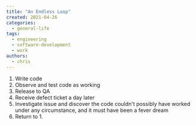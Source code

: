 ```yaml
---
title: "An Endless Loop"
created: 2021-04-26
categories: 
  - general-life
tags: 
  - engineering
  - software-development
  - work
authors: 
  - chris
---
```


1. Write code
2. Observe and test code as working
3. Release to QA
4. Receive defect ticket a day later
5. Investigate issue and discover the code couldn't possibly have worked under any circumstance, and it must have been a fever dream
6. Return to 1.
